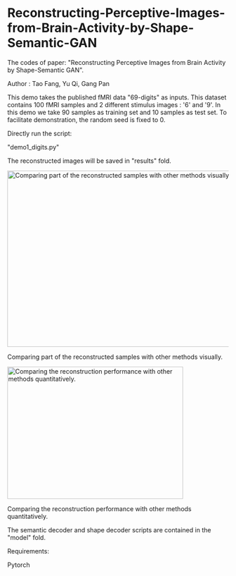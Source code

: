 # Reconstructing-Perceptive-Images-from-Brain-Activity-by-Shape-Semantic-GAN
The codes of paper: "Reconstructing Perceptive Images from Brain Activity by Shape-Semantic GAN". 

Author : Tao Fang, Yu Qi, Gang Pan

This demo takes the published fMRI data "69-digits" as inputs.
This dataset contains 100 fMRI samples and 2 different stimulus images : '6' and '9'.
In this demo we take 90 samples as training set and 10 samples as test set.
To facilitate demonstration, the random seed is fixed to 0.

Directly run the script: 

"demo1_digits.py"

The reconstructed images will be saved in "results" fold.

<img src="https://github.com/duolala1/Reconstructing-Perceptive-Images-from-Brain-Activity-by-Shape-Semantic-GAN/blob/main/results/digits/dataset1_compare.png?raw=true" width="600" height="400" alt="Comparing part of the reconstructed samples with other methods visually."/><br/>


Comparing part of the reconstructed samples with other methods visually.


<img src="https://github.com/duolala1/Reconstructing-Perceptive-Images-from-Brain-Activity-by-Shape-Semantic-GAN/blob/main/results/digits/dataset1_compare_q.png?raw=true" width="400" height="300" alt="Comparing the reconstruction performance with other methods quantitatively."/><br/>


Comparing the reconstruction performance with other methods quantitatively.

The semantic decoder and shape decoder scripts are contained in the "model" fold.

Requirements:

Pytorch

